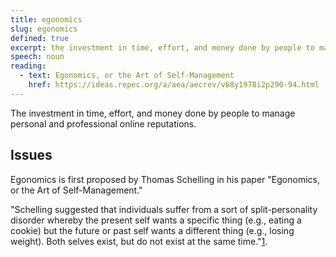 ```yaml
---
title: egonomics
slug: egonomics
defined: true
excerpt: the investment in time, effort, and money done by people to manage personal and professional online reputations.
speech: noun
reading:
  - text: Egonomics, or the Art of Self-Management
    href: https://ideas.repec.org/a/aea/aecrev/v68y1978i2p290-94.html
---
```


The investment in time, effort, and money done by people to manage personal and professional online reputations.

## Issues

Egonomics is first proposed by Thomas Schelling in his paper "Egonomics, or the Art of Self-Management."

"Schelling suggested that individuals suffer from a sort of split-personality disorder whereby the present self wants a specific thing (e.g., eating a cookie) but the future or past self wants a different thing (e.g., losing weight). Both selves exist, but do not exist at the same time."[1](https://en.wikipedia.org/wiki/Egonomics).
